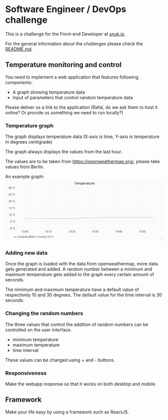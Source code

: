 # Software Engineer / DevOps challenge

This is a challenge for the Front-end Developer at [snuk.io](http://snuk.io).

For the general information about the challenges please check the [README.md](/README.md).

## Temperature monitoring and control

You need to implement a web application that features following components:
- A graph showing temperature data
- Input of parameters that control random temperature data

Please deliver us a link to the application (Rafal, do we ask them to host it online? Or provide us something we need to run locally?)

### Temperature graph

The graph displays temperature data (X-axis is time, Y-axis is temperature in degrees centigrade)

The graph always displays the values from the last hour.

The values are to be taken from https://openweathermap.org/, please take values from Berlin.

An example graph:
![Image of services](/temperature-graph.png)

### Adding new data

Once the graph is loaded with the data from openweathermap, more data gets generated and added.
A random number between a minimum and maximum temperature gets added to the graph every certain amount of seconds.

The minimum and maximum temperature have a default value of respectively 10 and 30 degrees.
The default value for the time interval is 30 seconds.

### Changing the random numbers

The three values that control the addition of random numbers can be controlled on the user interface.
- minimum temperature
- maximum temperature
- time interval

These values can be changed using + and - buttons.

### Responsiveness

Make the webapp response so that it works on both desktop and mobile.

## Framework

Make your life easy by using a framework such as ReactJS.
